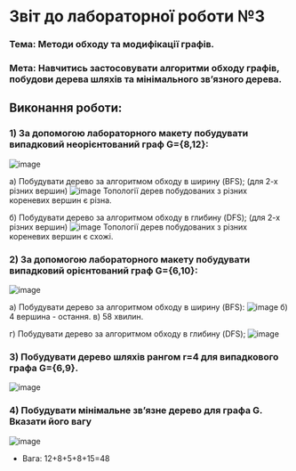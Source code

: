 # Звіт до лабораторної роботи №3


### Тема: Методи обходу та модифікації графів.

### Мета: Навчитись застосовувати алгоритми обходу графів, побудови дерева шляхів та мінімального зв’язного дерева.

## Виконання роботи:
### 1) За допомогою лабораторного макету побудувати випадковий неорієнтований граф G={8,12}:
![image](https://github.com/KaterynaBesaga/besaga---Lab---TOTK---2021-/blob/main/Lab-3/sc1.jpg)

a) Побудувати дерево за алгоритмом обходу в ширину (BFS); (для 2-х різних вершин)
![image](https://github.com/KaterynaBesaga/besaga---Lab---TOTK---2021-/blob/main/Lab-3/sc2.jpg)
Топології дерев побудованих з різних кореневих вершин є різна.

б) Побудувати дерево за алгоритмом обходу в глибину (DFS); (для 2-х різних вершин)
![image](https://github.com/KaterynaBesaga/besaga---Lab---TOTK---2021-/blob/main/Lab-3/3.png)
Топології дерев побудованих з різних кореневих вершин є схожі.

### 2) За допомогою лабораторного макету побудувати випадковий орієнтований граф G={6,10}:
![image](https://github.com/KaterynaBesaga/besaga---Lab---TOTK---2021-/blob/main/Lab-3/sc3.jpg)

а) Побудувати дерево за алгоритмом обходу в ширину (BFS):
![image](https://github.com/KaterynaBesaga/besaga---Lab---TOTK---2021-/blob/main/Lab-3/sc4.jpg)
б) 4 вершина - остання.
в) 58 хвилин.

г) Побудувати дерево за алгоритмом обходу в глибину (DFS);
![image](https://github.com/offtarget/basics-of-telecommunications/blob/main/lab3/7.png)

### 3) Побудувати дерево шляхів рангом r=4 для випадкового графа G={6,9}.
![image](https://github.com/offtarget/basics-of-telecommunications/blob/main/lab3/8.png)

### 4) Побудувати мінімальне зв’язне дерево для графа G. Вказати його вагу
![image](https://github.com/offtarget/basics-of-telecommunications/blob/main/lab3/9.png)

* Вага: 12+8+5+8+15=48
